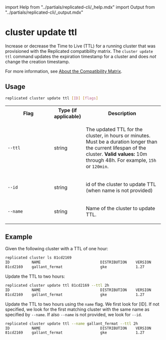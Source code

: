 import Help from "../partials/replicated-cli/\_help.mdx"
import Output from "../partials/replicated-cli/\_output.mdx"

# cluster update ttl

Increase or decrease the Time to Live (TTL) for a running cluster that was provisioned with the Replicated compatibility matrix. The `cluster update ttl` command updates the expiration timestamp for a cluster and does _not_ change the creation timestamp.

For more information, see [About the Compatibility Matrix](/vendor/testing-about).

## Usage

```bash
replicated cluster update ttl [ID] [flags]
```

<table>
  <tr>
    <th width="30%">Flag</th>
    <th width="20%">Type (if applicable)</th>
    <th width="50%">Description</th>
  </tr>
  <Help/>
  <Output/>
  <tr>
    <td><code>--ttl</code></td>
    <td>string</td>
    <td>
    <p>The updated TTL for the cluster, in hours or minutes. Must be a duration longer than the current lifespan of the cluster. <strong>Valid values:</strong> 10m through 48h. For example, <code>15h</code> or <code>120min</code>.</p>
    </td>
  </tr>
  <tr>
   <td><code>--id</code></td>
   <td>string</td>
   <td>
   <p>id of the cluster to update TTL (when name is not provided)</p>
   </td>
  </tr>
   <tr>
   <td><code>--name</code></td>
   <td>string</td>
   <td>
   <p>Name of the cluster to update TTL.</p>
   </td>
  </tr>
</table>

## Example

Given the following cluster with a TTL of one hour:

```bash
replicated cluster ls 81cd2169
ID          NAME                           DISTRIBUTION    VERSION       STATUS          CREATED                          EXPIRES                          TAGS
81cd2169    gallant_fermat                 gke             1.27          running         2023-12-15 19:16:56 +0000 UTC    2023-12-15 20:21:35 +0000 UTC
```

Update the TTL to two hours:

```bash
replicated cluster update ttl 81cd2169 --ttl 2h
ID          NAME                           DISTRIBUTION    VERSION       STATUS          CREATED                          EXPIRES                          TAGS
81cd2169    gallant_fermat                 gke             1.27          running         2023-12-15 19:16:56 +0000 UTC    2023-12-15 21:21:35 +0000 UTC
```

Update the TTL to two hours using the `name` flag. We first look for [ID]. If not specified, we look for the first matching cluster with the same name as specified by `--name`. If also `--name` is not provided, we look for `--id`.

```bash
replicated cluster update ttl --name gallant_fermat --ttl 2h
ID          NAME                           DISTRIBUTION    VERSION       STATUS          CREATED                          EXPIRES                          TAGS
81cd2169    gallant_fermat                 gke             1.27          running         2023-12-15 19:16:56 +0000 UTC    2023-12-15 21:21:35 +0000 UTC
```
